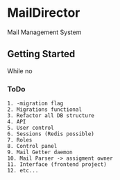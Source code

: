 # MailDirector

Mail Management System

## Getting Started

While no

### ToDo

```
1. -migration flag
2. Migrations functional
3. Refactor all DB structure
4. API
5. User control
6. Sessions (Redis possible)
7. Roles
8. Control panel
9. Mail Getter daemon
10. Mail Parser -> assigment owner
11. Interface (frontend project)
12. etc...
```
